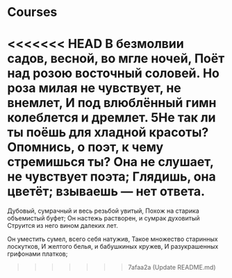 # Courses
<<<<<<< HEAD
В безмолвии садов, весной, во мгле ночей,
Поёт над розою восточный соловей.
Но роза милая не чувствует, не внемлет,
И под влюблённый гимн колеблется и дремлет.
5Не так ли ты поёшь для хладной красоты?
Опомнись, о поэт, к чему стремишься ты?
Она не слушает, не чувствует поэта;
Глядишь, она цветёт; взываешь — нет ответа.
=======
Дубовый, сумрачный и весь резьбой увитый,
Похож на старика объемистый буфет;
Он настежь растворен, и сумрак духовитый
Струится из него вином далеких лет.

Он уместить сумел, всего себя натужив,
Такое множество старинных лоскутков,
И желтого белья, и бабушкиных кружев,
И разукрашенных грифонами платков;
>>>>>>> 7afaa2a (Update README.md)
